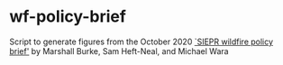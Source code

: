 # wf-policy-brief

Script to generate figures from the October 2020 [`SIEPR wildfire policy brief'](https://siepr.stanford.edu/sites/default/files/publications/PolicyBrief-October2020_0.pdf) by Marshall Burke, Sam Heft-Neal, and Michael Wara
